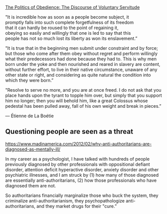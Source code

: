 ---
---
[The Politics of Obedience: The Discourse of Voluntary Servitude](https://www.goodreads.com/work/quotes/983517)

"It is incredible how as soon as a people become subject, it  
promptly falls into such complete forgetfulness of its freedom  
that it can hardly be roused to the point of regaining it,  
obeying so easily and willingly that one is led to say that this  
people has not so much lost its liberty as won its enslavement.”

"It is true that in the beginning men submit under constraint and by force; but those who come after them obey without regret and perform willingly what their predecessors had done because they had to. This is why men born under the yoke and then nourished and reared in slavery are content, without further effort, to live in their native circumstance, unaware of any other state or right, and considering as quite natural the condition into which they were born.”

"Resolve to serve no more, and you are at once freed. I do not ask that you place hands upon the tyrant to topple him over, but simply that you support him no longer; then you will behold him, like a great Colossus whose pedestal has been pulled away, fall of his own weight and break in pieces.”  

― Étienne de La Boétie

## Questioning people are seen as a threat 

<https://www.madinamerica.com/2012/02/why-anti-authoritarians-are-diagnosed-as-mentally-ill/>

In my career as a psychologist, I have talked with hundreds of people previously diagnosed by other professionals with oppositional defiant disorder, attention deficit hyperactive disorder, anxiety disorder and other psychiatric illnesses, and I am struck by
(1) how many of those diagnosed are essentially anti-authoritarians,
(2) how those professionals who have diagnosed them are not.

So authoritarians financially marginalize those who buck the system, they criminalize anti-authoritarianism, they psychopathologize anti-authoritarians, and they market drugs for their "cure.”
